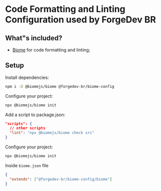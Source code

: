 # Code Formatting and Linting Configuration used by ForgeDev BR

## What"s included?

- [Biome](https://biomejs.dev/) for code formatting and linting;

## Setup

Install dependencies:
```bash
npm i -D @biomejs/biome @forgedev-br/biome-config
```

Configure your project:
```bash
npx @biomejs/biome init
```

Add a script to package.json:
```json
"scripts": {
  // other scripts
  "lint": "npx @biomejs/biome check src"
}
```

Configure your project:
```bash
npx @biomejs/biome init
```

Inside `biome.json` file
```json
{
  "extends": ["@forgedev-br/biome-config/biome"]
}
```
